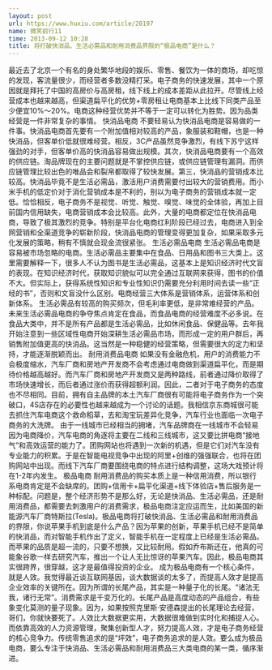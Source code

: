```yaml
---
layout: post
url: https://www.huxiu.com/article/20197
name: 微笑前行11
time: 2013-09-12 10:28
title: 将打破快消品、生活必需品和耐用消费品界限的“极品电商”是什么？
---
```

最近去了北京一个有名的身处繁华地段的娱乐、零售、餐饮为一体的商场，却吃惊的发现，客流量很少，而经营者多数没精打采。电子商务的快速发展，其中一个原因就是拜托了中国的高房价与高房租，线下线上的成本差距从此拉开。尽管线上经营成本也越来越高，但渠道扁平化的优势+零房租让电商基本上比线下同类产品至少便宜10%～20%。电商这种经营优势并不等于一定可以转化为胜势。因为品类经营是一件非常复杂的事情。 快消品电商 不要轻易认为快消品电商是容易做的一件事。快消品电商首先要有一个附加值相对较高的产品，象服装和鞋帽，也是一种快消品，但客单价低就很难经营。相反，3C产品虽然竞争激烈，有线下苏宁这样强劲的对手，但客单价高的快消品容易做出规模。其次，快消品电商要有一个高效的供应链。淘品牌现在的主要问题就是不掌控供应链，或供应链管理有漏洞。而供应链管理比较出色的唯品会和裂帛都取得了较快发展。第三，快消品的营销成本比较高。快消品毕竟不是生活必需品，激活用户消费需要付出较大的营销费用。而小米手机的低定价对于消化营销成本是不利的，别以为电子商务的营销成本就一定低。恰恰相反，电子商务不是视觉、听觉、触觉、嗅觉、味觉的全体验，再加上目前国内信用缺失，电商营销成本会比较高。此外，大量的电商都定位在快消品电商，导致了极其激烈的竞争。特别是平台化电商红利阶段已经过去，电商进入到全网营销和全渠道竞争的崭新阶段，快消品电商的管理变得更加复杂，如果采取多元化发展的策略，稍有不慎就会现金流很紧张。 生活必需品电商 生活必需品电商是容易被市场忽略的电商。生活必需品主要集中在食品、日用品和图书三大类上。这里需要解释一下，很多人不认为图书是生活必需品，这基本上是知识经济时代文盲的表现。在知识经济时代，获取知识貌似可以完全通过互联网来获得，图书的价值不大。但实际上，获得系统性知识和专业性知识仍需要充分利用时间去读一些“正经的书”，否则和文盲没什么区别。电商经营三大体系是营销体系，运营体系和创新体系。 生活必需品有较高的购买频次，但毛利率更低，是非常难经营的产品。未来生活必需品电商的争夺焦点肯定在食品，而食品电商的经营难度不必多说。在食品大类中，并不是所有产品都是生活必需品，比如休闲食品、保健品等。去年我开始注意到一些区域性电商开始深耕生活必需品市场，而形成一定的用户群后，再销售附加值更高的快消品。这当然是一种稳健的经营策略，但需要很大的定力和坚持，才能逐渐脱颖而出。 耐用消费品电商 如果没有金融危机，用户的消费能力不会极度缩水，汽车厂商和房地产开发商不会考虑通过电商做到渠道扁平化，而是期待价格越高越好。而汽车厂商和房地产开发商又是两种路线，前者通过降价取得了市场快速增长，而后者通过涨价而获得超额利润。因此，二者对于电子商务的态度也不尽相同。目前，拥有自主品牌的本土汽车厂商很有可能将电子商务作为一个突破口，4S店存在的必要性也越来越成为一个讨论的话题。我相信京东商城很可能去抓住汽车电商这个救命稻草，去和淘宝玩差异化竞争，汽车行业也面临一次电子商务的大洗牌。 由于一线城市已经相当的拥堵，汽车品牌商在一线城市不会轻易因为电商降价，汽车电商的角逐将主要在二线和三线城市，这又要比拼电商“接地气”和高效运营的能力了。团购网站也将遇到一次新的机遇，但是它们对汽车没有专业能力的积累。于是在智能电视竞争中出现的阿里+创维的强强联合，也将在团购网站中出现。而线下汽车厂商要围绕电商的特点进行结构调整，这场大戏预计将在1-2年内发生。 极品电商 耐用消费品的购买本质上是一种信用消费，所以银行系电商肯定是不会缺席的。团购+信用卡+扁平化渠道+线下体验店+售后服务是一种标配。问题是，整个经济形势不是那么好，无论是快消品、生活必需品，还是耐用消费品，都需要去刺激用户的消费需求，极品电商注定应运而生，比如美国的新能源汽车厂商特斯拉(Tesla)。极品电商将打破快消品、生活必需品和耐用消费品的界限，你说苹果手机到底是什么产品？因为苹果的创新，苹果手机已经不是简单的快消品，而对智能手机作出了定义，智能手机在一定程度上已经是生活必需品。而苹果的品质是超一流的，只要不想换，又比较耐用。假如乔布斯还在，他真的可能象谷歌一样去研究汽车，推出一个让人无比惊讶的苹果汽车。因此，极品电商其实很跨界，很穿越，这才是最值得投资的企业。 成为极品电商有一个核心条件，就是人效。我觉得最近谈互联网基因，谈大数据谈的太多了，而提高人效才是提高企业效率的关键所在。因为所谓的长尾产品，其实是一种量子化的长尾。“诸法无我，诸行无常”。消费需求是千变万化的。长尾产品是高度动态的产品组合，有些象变化莫测的量子现象。因为，如果按照克里斯·安德森提出的长尾理论去经营，哥们，你就快要死了。人效比大数据更实用，大数据很难做到实时化和捕捉人心。而依靠高效的人力资源管理，聚集创新型人才，努力提高人效，才是电子商务经营的核心竞争力。传统零售追求的是“坪效”，电子商务追求的是人效。要么成为极品电商，要么专注于快消品、生活必需品和耐用消费品三大类电商的某一类，循序渐进。

